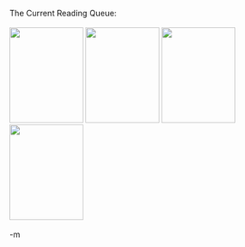 The Current Reading Queue:
<br />
<br /><img src="./images/aod.jpg" width=130 height=168> <img src="./images/cerebusgh.jpg" width=130 height=168> <img src="./images/dune.jpg" width=130 height=168> <img src="./images/newsci.jpg" width=130 height=168>
<br />
<br />-m
<br />